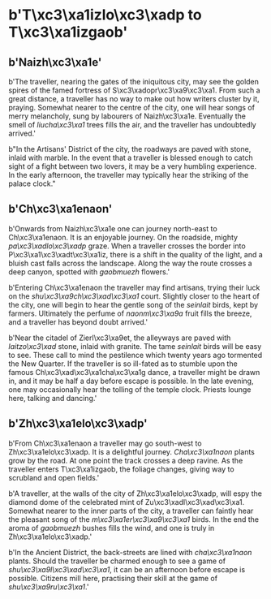 # b'T\xc3\xa1izlo\xc3\xadp to T\xc3\xa1izgaob'

## b'Naizh\xc3\xa1e'
b'The traveller, nearing the gates of the iniquitous city, may see the golden spires of the famed fortress of S\xc3\xadopr\xc3\xa9\xc3\xa1. From such a great distance, a traveller has no way to make out how writers cluster by it, praying. Somewhat nearer to the centre of the city, one will hear songs of merry melancholy, sung by labourers of Naizh\xc3\xa1e. Eventually the smell of *liucha\xc3\xa1* trees fills the air, and the traveller has undoubtedly arrived.'

b"In the Artisans' District of the city, the roadways are paved with stone, inlaid with marble. In the event that a traveller is blessed enough to catch sight of a fight between two lovers, it may be a very humbling experience. In the early afternoon, the traveller may typically hear the striking of the palace clock."

## b'Ch\xc3\xa1enaon'
b'Onwards from Naizh\xc3\xa1e one can journey north-east to Ch\xc3\xa1enaon. It is an enjoyable journey. On the roadside, mighty *pa\xc3\xadlo\xc3\xadp* graze. When a traveller crosses the border into P\xc3\xa1\xc3\xadt\xc3\xa1iz, there is a shift in the quality of the light, and a bluish cast falls across the landscape. Along the way the route crosses a deep canyon, spotted with *gaobmuezh* flowers.'

b'Entering Ch\xc3\xa1enaon the traveller may find artisans, trying their luck on the *shu\xc3\xa9ch\xc3\xad\xc3\xa1* court. Slightly closer to the heart of the city, one will begin to hear the gentle song of the *seinlait* birds, kept by farmers. Ultimately the perfume of *naonm\xc3\xa9a* fruit fills the breeze, and a traveller has beyond doubt arrived.'

b'Near the citadel of Zierl\xc3\xa9et, the alleyways are paved with *laitzo\xc3\xad* stone, inlaid with granite. The tame *seinlait* birds will be easy to see. These call to mind the pestilence which twenty years ago tormented the New Quarter. If the traveller is so ill-fated as to stumble upon the famous Ch\xc3\xad\xc3\xa1cha\xc3\xa1g dance, a traveller might be drawn in, and it may be half a day before escape is possible. In the late evening, one may occasionally hear the tolling of the temple clock. Priests lounge here, talking and dancing.'

## b'Zh\xc3\xa1elo\xc3\xadp'
b'From Ch\xc3\xa1enaon a traveller may go south-west to Zh\xc3\xa1elo\xc3\xadp. It is a delightful journey. *Cha\xc3\xa1naon* plants grow by the road. At one point the track crosses a deep ravine. As the traveller enters T\xc3\xa1izgaob, the foliage changes, giving way to scrubland and open fields.'

b'A traveller, at the walls of the city of Zh\xc3\xa1elo\xc3\xadp, will espy the diamond dome of the celebrated mint of Zu\xc3\xadl\xc3\xad\xc3\xa1. Somewhat nearer to the inner parts of the city, a traveller can faintly hear the pleasant song of the *m\xc3\xa1er\xc3\xa9\xc3\xa1* birds. In the end the aroma of *gaobmuezh* bushes fills the wind, and one is truly in Zh\xc3\xa1elo\xc3\xadp.'

b'In the Ancient District, the back-streets are lined with *cha\xc3\xa1naon* plants. Should the traveller be charmed enough to see a game of *shu\xc3\xa9l\xc3\xad\xc3\xa1*, it can be an afternoon before escape is possible. Citizens mill here, practising their skill at the game of *shu\xc3\xa9ru\xc3\xa1*.'

